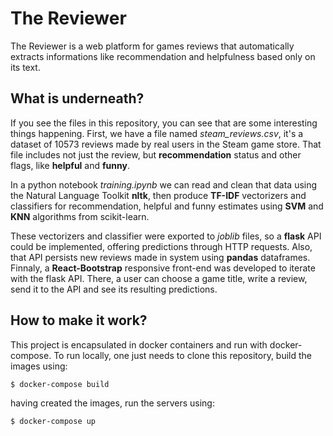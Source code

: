 # The Reviewer
The Reviewer is a web platform for games reviews that automatically extracts informations like recommendation and helpfulness based only on its text.

## What is underneath?
If you see the files in this repository, you can see that are some interesting things happening. First, we have a file named *steam_reviews.csv*, it's a dataset of 10573 reviews made by real users in the Steam game store. That file includes not just the review, but **recommendation** status and other flags, like **helpful** and **funny**.

In a python notebook *training.ipynb* we can read and clean that data using the Natural Language Toolkit **nltk**, then produce **TF-IDF** vectorizers and classifiers for recommendation, helpful and funny estimates using **SVM** and **KNN** algorithms from scikit-learn.

These vectorizers and classifier were exported to *joblib* files, so a **flask** API could be implemented, offering predictions through HTTP requests. Also, that API persists new reviews made in system using **pandas** dataframes. Finnaly, a **React-Bootstrap** responsive front-end was developed to iterate with the flask API. There, a user can choose a game title, write a review, send it to the API and see its resulting predictions.

## How to make it work?
This project is encapsulated in docker containers and run with docker-compose. To run locally, one just needs to clone this repository, build the images using:

`$ docker-compose build`

having created the images, run the servers using:

`$ docker-compose up`